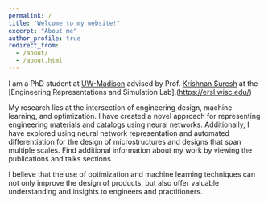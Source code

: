 ```yaml
---
permalink: /
title: "Welcome to my website!"
excerpt: "About me"
author_profile: true
redirect_from: 
  - /about/
  - /about.html
---
```

I am a PhD student at [UW-Madison](https://www.wisc.edu/) advised by  Prof. [Krishnan Suresh](https://directory.engr.wisc.edu/me/faculty/suresh_krishnan) at the [Engineering Representations and Simulation Lab].(https://ersl.wisc.edu/) 

My research lies at the intersection of engineering design, machine learning, and optimization. I have created a novel approach for representing engineering materials and catalogs using neural networks. Additionally, I have explored using neural network representation and automated differentiation for the design of microstructures and designs that span multiple scales. Find additional information about my work by viewing the publications and talks sections.

I believe that the use of optimization and machine learning techniques can not only improve the design of products, but also offer valuable understanding and insights to engineers and practitioners. 